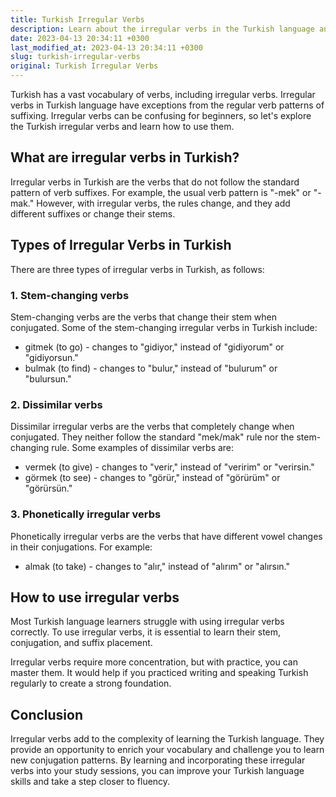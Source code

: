 ```yaml
---
title: Turkish Irregular Verbs
description: Learn about the irregular verbs in the Turkish language and how to use them correctly.
date: 2023-04-13 20:34:11 +0300
last_modified_at: 2023-04-13 20:34:11 +0300
slug: turkish-irregular-verbs
original: Turkish Irregular Verbs
---
```

Turkish has a vast vocabulary of verbs, including irregular verbs. Irregular verbs in Turkish language have exceptions from the regular verb patterns of suffixing. Irregular verbs can be confusing for beginners, so let's explore the Turkish irregular verbs and learn how to use them.

## What are irregular verbs in Turkish?

Irregular verbs in Turkish are the verbs that do not follow the standard pattern of verb suffixes. For example, the usual verb pattern is "-mek" or "-mak." However, with irregular verbs, the rules change, and they add different suffixes or change their stems.

## Types of Irregular Verbs in Turkish

There are three types of irregular verbs in Turkish, as follows:

### 1. Stem-changing verbs

Stem-changing verbs are the verbs that change their stem when conjugated. Some of the stem-changing irregular verbs in Turkish include:

* gitmek (to go) - changes to "gidiyor," instead of "gidiyorum" or "gidiyorsun."
* bulmak (to find) - changes to "bulur," instead of "bulurum" or "bulursun."

### 2. Dissimilar verbs

Dissimilar irregular verbs are the verbs that completely change when conjugated. They neither follow the standard "mek/mak" rule nor the stem-changing rule. Some examples of dissimilar verbs are:

* vermek (to give) - changes to "verir," instead of "veririm" or "verirsin."
* görmek (to see) - changes to "görür," instead of "görürüm" or "görürsün."

### 3. Phonetically irregular verbs

Phonetically irregular verbs are the verbs that have different vowel changes in their conjugations. For example:

* almak (to take) - changes to "alır," instead of "alırım" or "alırsın."

## How to use irregular verbs

Most Turkish language learners struggle with using irregular verbs correctly. To use irregular verbs, it is essential to learn their stem, conjugation, and suffix placement.

Irregular verbs require more concentration, but with practice, you can master them. It would help if you practiced writing and speaking Turkish regularly to create a strong foundation.

## Conclusion

Irregular verbs add to the complexity of learning the Turkish language. They provide an opportunity to enrich your vocabulary and challenge you to learn new conjugation patterns. By learning and incorporating these irregular verbs into your study sessions, you can improve your Turkish language skills and take a step closer to fluency.